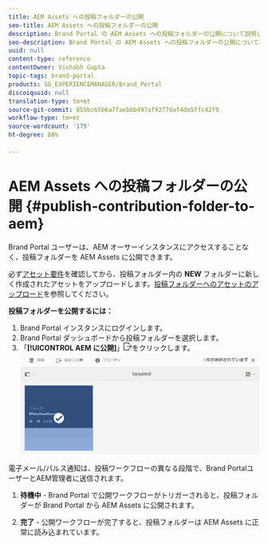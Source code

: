 ```yaml
---
title: AEM Assets への投稿フォルダーの公開
seo-title: AEM Assets への投稿フォルダーの公開
description: Brand Portal の AEM Assets への投稿フォルダーの公開について説明します。
seo-description: Brand Portal の AEM Assets への投稿フォルダーの公開について説明します。
uuid: null
content-type: reference
contentOwner: Vishabh Gupta
topic-tags: brand-portal
products: SG_EXPERIENCEMANAGER/Brand_Portal
discoiquuid: null
translation-type: tm+mt
source-git-commit: 855bc65b6a7faebbb497af9277daf4da5ffc42f9
workflow-type: tm+mt
source-wordcount: '175'
ht-degree: 88%

---
```



# AEM Assets への投稿フォルダーの公開 {#publish-contribution-folder-to-aem}

Brand Portal ユーザーは、AEM オーサーインスタンスにアクセスすることなく、投稿フォルダーを AEM Assets に公開できます。

必ず[アセット要件](brand-portal-download-asset-requirements.md)を確認してから、投稿フォルダー内の **NEW** フォルダーに新しく作成されたアセットをアップロードします。[投稿フォルダーへのアセットのアップロード](brand-portal-upload-assets-to-contribution-folder.md)を参照してください。

**投稿フォルダーを公開するには：**

1. Brand Portal インスタンスにログインします。
1. Brand Portal ダッシュボードから投稿フォルダーを選択します。
1. 「**[!UICONTROL AEM に公開]**」![](assets/export.png)をクリックします。
   ![](assets/publish-contribution-folder-to-aem.png)

電子メール/パルス通知は、投稿ワークフローの異なる段階で、Brand PortalユーザーとAEM管理者に送信されます。
1. **待機中** - Brand Portal で公開ワークフローがトリガーされると、投稿フォルダーが Brand Portal から AEM Assets に公開されます。

1. **完了** - 公開ワークフローが完了すると、投稿フォルダーは AEM Assets に正常に読み込まれています。


